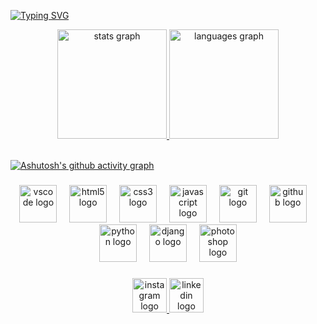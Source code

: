 [![Typing SVG](https://readme-typing-svg.herokuapp.com/?color=ffffff&size=45&center=true&vCenter=true&width=1000&lines=Hello,+my+name+is+Alexandre+Michael;I'm+16+years+old;I+am+from+Sergipe,+Brazil;I+am+a+developer.!+:%29)](https://git.io/typing-svg)

<div align="center">
  <a href="https://github.com/Alexandre-Michael?tab=repositories">
    <img src="https://github-readme-stats.vercel.app/api?username=Alexandre-Michael&hide_title=false&hide_rank=false&show_icons=true&include_all_commits=true&count_private=true&disable_animations=false&theme=dark&locale=pt-br&hide_border=false" height="175" alt="stats graph"  />
    <img src="https://github-readme-stats.vercel.app/api/top-langs?username=Alexandre-Michael&locale=pt-br&hide_title=false&layout=compact&card_width=320&langs_count=6&theme=dark&hide_border=false" height="175" alt="languages graph" />
  </a>
</div>
<br>

[![Ashutosh's github activity graph](https://github-readme-activity-graph.vercel.app/graph?username=Alexandre-Michael&bg_color=151515&color=ffffff&line=ffffff&point=c9d1d9&area=false&hide_border=true)](https://github.com/ashutosh00710/github-readme-activity-graph)


###


<div align="center">
  <img src="https://cdn.jsdelivr.net/gh/devicons/devicon/icons/vscode/vscode-original.svg" height="60" alt="vscode logo"  />
  <img width="12" />
  <img src="https://cdn.jsdelivr.net/gh/devicons/devicon/icons/html5/html5-original.svg" height="60" alt="html5 logo"  />
  <img width="12" />
  <img src="https://cdn.jsdelivr.net/gh/devicons/devicon/icons/css3/css3-original.svg" height="60" alt="css3 logo"  />
  <img width="12" />
  <img src="https://cdn.jsdelivr.net/gh/devicons/devicon/icons/javascript/javascript-original.svg" height="60" alt="javascript logo"  />
  <img width="12" />
  <img src="https://cdn.jsdelivr.net/gh/devicons/devicon/icons/git/git-original.svg" height="60" alt="git logo"  />
  <img width="12" />
  <img src="https://skillicons.dev/icons?i=github" height="60" alt="github logo"  />
  <img width="12" />
  <img src="https://cdn.jsdelivr.net/gh/devicons/devicon/icons/python/python-original.svg" height="60" alt="python logo"  />
  <img width="12" />
  <img src="https://skillicons.dev/icons?i=django" height="60" alt="django logo"  />
  <img width="12" />
  <img src="https://cdn.simpleicons.org/adobephotoshop/31A8FF" height="60" alt="photoshop logo"  />
</div>

###

<div align="center">
  <a href="https://www.instagram.com/alexandre._.michael/" target="_blank">
    <img src="https://img.shields.io/static/v1?message=Instagram&logo=instagram&label=&color=E4405F&logoColor=white&labelColor=&style=for-the-badge" height="55" alt="instagram logo"  />
  </a>
  <a href="https://www.linkedin.com/in/alexandre-michael/" target="_blank">
    <img src="https://img.shields.io/static/v1?message=LinkedIn&logo=linkedin&label=&color=0077B5&logoColor=white&labelColor=&style=for-the-badge" height="55" alt="linkedin logo"  />
  </a>
</div>

###
